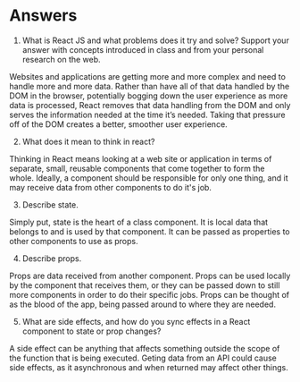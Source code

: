 # Answers

1. What is React JS and what problems does it try and solve? Support your answer with concepts introduced in class and from your personal research on the web.

Websites and applications are getting more and more complex and need to handle more and more data. Rather than have all of that data handled by the DOM in the browser, potentially bogging down the user experience as more data is processed, React removes that data handling from the DOM and only serves the information needed at the time it’s needed. Taking that pressure off of the DOM creates a better, smoother user experience.

2. What does it mean to think in react?

Thinking in React means looking at a web site or application in terms of separate, small, reusable components that come together to form the whole. Ideally, a component should be responsible for only one thing, and it may receive data from other components to do it's job.

3. Describe state.

Simply put, state is the heart of a class component. It is local data that belongs to and is used by that component. It can be passed as properties to other components to use as props.

4. Describe props.

Props are data received from another component. Props can be used locally by the component that receives them, or they can be passed down to still more components in order to do their specific jobs. Props can be thought of as the blood of the app, being passed around to where they are needed.


5. What are side effects, and how do you sync effects in a React component to state or prop changes?

A side effect can be anything that affects something outside the scope of the function that is being executed. Geting data from an API could cause side effects, as it asynchronous and when returned may affect other things.
